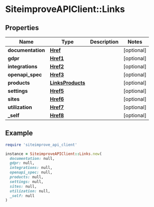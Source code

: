 # SiteimproveAPIClient::Links

## Properties

| Name | Type | Description | Notes |
| ---- | ---- | ----------- | ----- |
| **documentation** | [**Href**](Href.md) |  | [optional] |
| **gdpr** | [**Href1**](Href1.md) |  | [optional] |
| **integrations** | [**Href2**](Href2.md) |  | [optional] |
| **openapi_spec** | [**Href3**](Href3.md) |  | [optional] |
| **products** | [**LinksProducts**](LinksProducts.md) |  | [optional] |
| **settings** | [**Href5**](Href5.md) |  | [optional] |
| **sites** | [**Href6**](Href6.md) |  | [optional] |
| **utilization** | [**Href7**](Href7.md) |  | [optional] |
| **_self** | [**Href8**](Href8.md) |  | [optional] |

## Example

```ruby
require 'siteimprove_api_client'

instance = SiteimproveAPIClient::Links.new(
  documentation: null,
  gdpr: null,
  integrations: null,
  openapi_spec: null,
  products: null,
  settings: null,
  sites: null,
  utilization: null,
  _self: null
)
```

